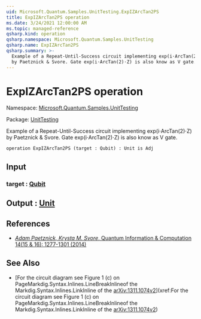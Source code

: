 ```yaml
---
uid: Microsoft.Quantum.Samples.UnitTesting.ExpIZArcTan2PS
title: ExpIZArcTan2PS operation
ms.date: 3/24/2021 12:00:00 AM
ms.topic: managed-reference
qsharp.kind: operation
qsharp.namespace: Microsoft.Quantum.Samples.UnitTesting
qsharp.name: ExpIZArcTan2PS
qsharp.summary: >-
  Example of a Repeat-Until-Success circuit implementing exp(i⋅ArcTan(2)⋅Z)
  by Paetznick & Svore. Gate exp(i⋅ArcTan(2)⋅Z) is also know as V gate.
---
```


# ExpIZArcTan2PS operation

Namespace: [Microsoft.Quantum.Samples.UnitTesting](xref:Microsoft.Quantum.Samples.UnitTesting)

Package: [UnitTesting](https://nuget.org/packages/UnitTesting)


Example of a Repeat-Until-Success circuit implementing exp(i⋅ArcTan(2)⋅Z)by Paetznick & Svore. Gate exp(i⋅ArcTan(2)⋅Z) is also know as V gate.

```qsharp
operation ExpIZArcTan2PS (target : Qubit) : Unit is Adj
```


## Input

### target : [Qubit](xref:microsoft.quantum.lang-ref.qubit)





## Output : [Unit](xref:microsoft.quantum.lang-ref.unit)



## References

- [ *Adam Paetznick, Krysta M. Svore*,  Quantum Information & Computation 14(15 & 16): 1277-1301 (2014)  ](https://arxiv.org/abs/1311.1074)

## See Also

- [For the circuit diagram see Figure 1 (c) on PageMarkdig.Syntax.Inlines.LineBreakInlineof the Markdig.Syntax.Inlines.LinkInlineof the [arXiv:1311.1074v2](https://arxiv.org/pdf/1311.1074.pdf#page=5)](xref:For the circuit diagram see Figure 1 (c) on PageMarkdig.Syntax.Inlines.LineBreakInlineof the Markdig.Syntax.Inlines.LinkInlineof the [arXiv:1311.1074v2](https://arxiv.org/pdf/1311.1074.pdf#page=5))
